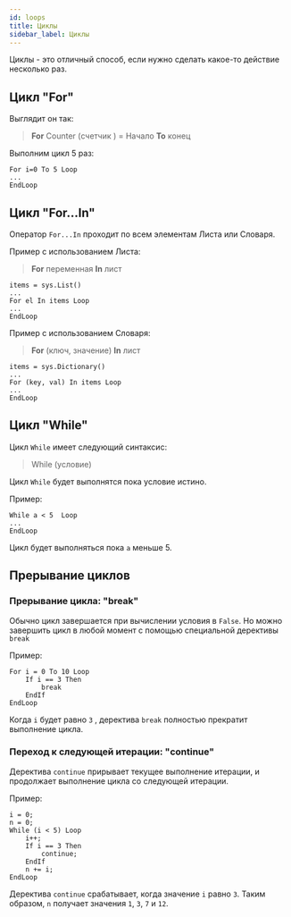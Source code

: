 ```yaml
---
id: loops
title: Циклы
sidebar_label: Циклы
---
```

Циклы - это отличный способ, если нужно сделать какое-то действие несколько раз.

## Цикл "For"
Выглядит он так:
>**For** Counter (счетчик ) = Начало **To** конец

Выполним цикл 5 раз:
```
For i=0 To 5 Loop
...
EndLoop
```

## Цикл "For...In"
Оператор `For...In` проходит по всем элементам Листа или Словаря.

Пример с использованием Листа:
>**For** переменная **In** лист
```
items = sys.List()
...
For el In items Loop
...
EndLoop
```
Пример с использованием Словаря:
>**For** (ключ, значение) **In** лист
```
items = sys.Dictionary()
...
For (key, val) In items Loop
...
EndLoop
```

## Цикл "While"
Цикл `While` имеет следующий синтаксис:
> While (условие) 

Цикл `While` будет выполнятся пока условие истино.

Пример:
```
While a < 5  Loop
...
EndLoop
```
Цикл будет выполняться пока `а` меньше 5.

## Прерывание циклов
### Прерывание цикла: "break"
Обычно цикл завершается при вычислении условия в `False`.
Но можно завершить цикл в любой момент с помощью специальной дерективы `break`

Пример:
```
For i = 0 To 10 Loop
    If i == 3 Then
        break
    EndIf
EndLoop
```
Когда `i` будет равно `3` , деректива `break` полностью прекратит выполнение цикла.

### Переход к следующей итерации: "continue"
Деректива `continue` прирывает текущее выполнение итерации, и продолжает выполнение цикла со следующей итерации.

Пример: 
```
i = 0;
n = 0;
While (i < 5) Loop
    i++;
    If i == 3 Then 
        continue;
    EndIf
    n += i;
EndLoop
``` 
Деректива `continue` срабатывает, когда значение `i` равно `3`. Таким образом, `n` получает значения `1`, `3`, `7` и `12`.